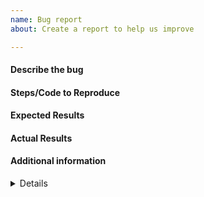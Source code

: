 ```yaml
---
name: Bug report
about: Create a report to help us improve

---
```

<!--
Further instructions on how to fill a bug refer here:
https://martinos.org/mne/stable/faq.html#i-think-i-found-a-bug-what-do-i-do

If your issue is a usage question, submit it here instead:
- The MNE-Python gitter: https://gitter.im/mne-tools/mne-python
- The MNE-Python mailing list: https://mail.nmr.mgh.harvard.edu/mailman/listinfo/mne_analysis
-->

#### Describe the bug
<!--
Please provide a clear and concise description of what the bug is.
-->

#### Steps/Code to Reproduce
<!--
Please provide a code snippet or Minimal Working Example (MWE) to replicate your
problem. https://en.wikipedia.org/wiki/Minimal_Working_Example

This MWE should be self conained, MNE-Python. Other mne-python contributors
should be able to copy and paste the provided snippet and replicate your
results. In this regard, it is preferred that the MWE uses MNE sample data.
Otherwise, provide all the data needed to replicate.

If the code is too long, feel free to put it in a public gist and link
it in the issue: https://gist.github.com

Example:
```
from sklearn.feature_extraction.text import CountVectorizer
from sklearn.decomposition import LatentDirichletAllocation

docs = ["Help I have a bug" for i in range(1000)]

vectorizer = CountVectorizer(input=docs, analyzer='word')
lda_features = vectorizer.fit_transform(docs)

lda_model = LatentDirichletAllocation(
    n_topics=10,
    learning_method='online',
    evaluate_every=10,
    n_jobs=4,
)
model = lda_model.fit(lda_features)
```
-->

#### Expected Results
<!-- 
Provide a clear and concise description of what you expected to happen.

Example: No error is thrown.
-->

#### Actual Results
<!-- 
Please paste or specifically describe the actual output or traceback. 
-->

#### Additional information
<details>
<!--
paste the output of `mne.sys_info()` here below this line
-->

</details>


<!-- Thanks for contributing! -->

